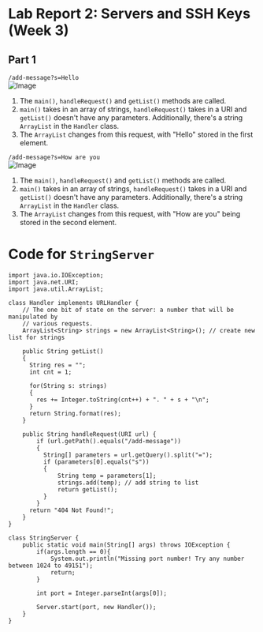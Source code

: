 # Lab Report 2: Servers and SSH Keys (Week 3)

## Part 1

```/add-message?s=Hello```    
![Image](./report2/add-message1.png)  
1. The `main()`, `handleRequest()` and `getList()` methods are called.  
2. `main()` takes in an array of strings, `handleRequest()` takes in a URI and `getList()` doesn't have any parameters. Additionally, there's a string `ArrayList` in the `Handler` class.  
3. The `ArrayList` changes from this request, with "Hello" stored in the first element.  

```/add-message?s=How are you```    
![Image](./report2/add-message2.png)  
1. The `main()`, `handleRequest()` and `getList()` methods are called.  
2. `main()` takes in an array of strings, `handleRequest()` takes in a URI and `getList()` doesn't have any parameters. Additionally, there's a string `ArrayList` in the `Handler` class.  
3. The `ArrayList` changes from this request, with "How are you" being stored in the second element.  

# Code for `StringServer`
```
import java.io.IOException;
import java.net.URI;
import java.util.ArrayList;

class Handler implements URLHandler {
    // The one bit of state on the server: a number that will be manipulated by
    // various requests.
    ArrayList<String> strings = new ArrayList<String>(); // create new list for strings

    public String getList()
    {
      String res = "";
      int cnt = 1;

      for(String s: strings)
      {
        res += Integer.toString(cnt++) + ". " + s + "\n";
      }
      return String.format(res);
    }

    public String handleRequest(URI url) {
        if (url.getPath().equals("/add-message"))
        {
          String[] parameters = url.getQuery().split("=");
          if (parameters[0].equals("s"))
          {
              String temp = parameters[1];
              strings.add(temp); // add string to list
              return getList();
          }
        }
      return "404 Not Found!";
    }
}

class StringServer {
    public static void main(String[] args) throws IOException {
        if(args.length == 0){
            System.out.println("Missing port number! Try any number between 1024 to 49151");
            return;
        }

        int port = Integer.parseInt(args[0]);

        Server.start(port, new Handler());
    }
}
```
